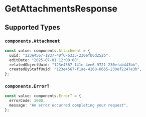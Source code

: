 # GetAttachmentsResponse


## Supported Types

### `components.Attachment`

```typescript
const value: components.Attachment = {
  uuid: "123e4567-1837-40f6-b335-230efb6d252b",
  editDate: "2025-07-01 12:00:00",
  relatedObjectUuid: "123e4567-141e-4ee6-9721-230efab443bb",
  createdByStaffUuid: "123e4567-f1ae-4168-8665-230ef2247e3b",
};
```

### `components.ErrorT`

```typescript
const value: components.ErrorT = {
  errorCode: 1000,
  message: "An error occurred completing your request",
};
```

